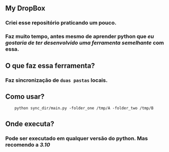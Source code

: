 ## My DropBox

### Criei esse repositório praticando um pouco.
### Faz muito tempo, antes mesmo de aprender python que _eu gostaria de ter desenvolvido uma ferramenta semelhante_ com essa.

## O que faz essa ferramenta?
### Faz sincronização de `duas pastas` locais.

## Como usar?
```
    python sync_dir/main.py -folder_one /tmp/A -folder_two /tmp/B 
```

## Onde executa?
### Pode ser executado em qualquer versão do python. Mas recomendo a *3.10*
